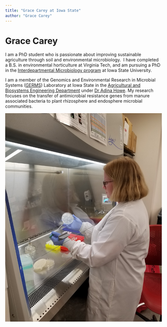 ```yaml
---
title: "Grace Carey at Iowa State"
author: "Grace Carey"
---
```



# Grace Carey

I am a PhD student who is passionate about improving sustainable agriculture through soil and environmental microbiology.  I have completed a B.S. in environmental horticulture at Virginia Tech, and am pursuing a PhD in the [Interdepartmental Microbiology program](https://www.micrograd.iastate.edu/) at Iowa State University.

I am a member of the Genomics and Environmental Research in Microbial Systems ([GERMS](http://www.germslab.org/)) Laboratory at Iowa State in the [Agricultural and Biosystems Engineering Department](https://www.abe.iastate.edu/) under [Dr Adina Howe](https://www.abe.iastate.edu/adina-howe/). My research focuses on the transfer of antimicrobial resistance genes from manure associated bacteria to plant rhizosphere and endosphere microbial communities.

![lab](lab.jpg)


